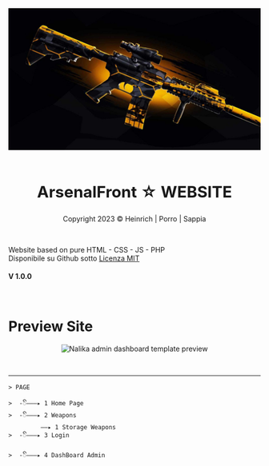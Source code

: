 <!--IMG PRESENTAZIONE-->
<div align="center" style"border-radius:15px">
  <img src="src/assets/img/readme/ReadmeINT.jpg" style"width:100%;border-radius:15px">
</div>
&nbsp;

<!--TEXT PRESENTAZIONE-->
## <div align="center"><h2><b>ArsenalFront ☆ WEBSITE</b></h2></div>  
<div align="center"><p>Copyright 2023 © Heinrich | Porro | Sappia</p></div> 
&nbsp;

Website based on pure HTML - CSS - JS - PHP<br />
Disponibile su Github sotto <a href="LICENSE" target=" _blank">Licenza MIT</a> <br />
#### V 1.0.0
&nbsp;

# Preview Site
<div align="center"><p><img src="https://colorlib.com/wp/wp-content/uploads/sites/2/nalika-simple-free-bootstrap-admin-dashboard.jpg" alt="Nalika admin dashboard template preview"></p></div> 
&nbsp;

***
<!--INFORMATION-->
```
> PAGE

>  -ꦼ———▸ 1️ Home Page
>  -ꦼ———▸ 2 Weapons
         ——▸ 1 Storage Weapons
>  -ꦼ———▸ 3 Login

>  -ꦼ———▸ 4 DashBoard Admin
```
